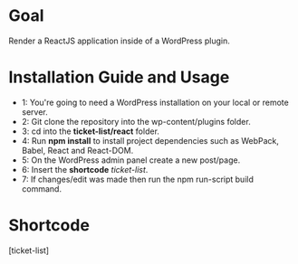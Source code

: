 # Goal

Render a ReactJS application inside of a WordPress plugin.

# Installation Guide and Usage

- 1: You're going to need a WordPress installation on your local or remote server.
- 2: Git clone the repository into the wp-content/plugins folder.
- 3: cd into the **ticket-list/react** folder.
- 4: Run **npm install** to install project dependencies such as WebPack, Babel, React and React-DOM.
- 5: On the WordPress admin panel create a new post/page.
- 6: Insert the **shortcode** *ticket-list*.
- 7: If changes/edit was made then run the npm run-script build command.

# Shortcode

[ticket-list]
